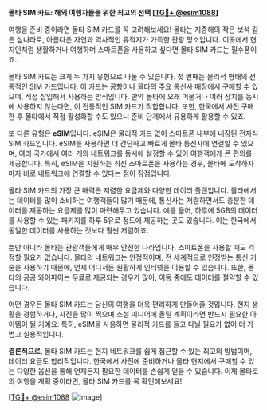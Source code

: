 **몰타 SIM 카드: 해외 여행자들을 위한 최고의 선택 [[TG💪+ @esim1088](https://t.me/s/esim1088)]**

여행을 준비 중이라면 몰타 SIM 카드를 꼭 고려해보세요! 몰타는 지중해의 작은 보석 같은 섬나라로, 아름다운 자연과 역사적인 유적지가 가득한 관광 명소입니다. 이곳에서 현지인처럼 생활하거나 여행하며 스마트폰을 사용하고 싶다면 몰타 SIM 카드는 필수품이죠.

몰타 SIM 카드는 크게 두 가지 유형으로 나눌 수 있습니다. 첫 번째는 물리적 형태의 전통적인 SIM 카드입니다. 이 카드는 공항이나 몰타의 주요 통신사 매장에서 구매할 수 있으며, 직접 삽입해서 사용하는 방식입니다. 만약 몰타에 오래 머물거나 여러 장치를 동시에 사용하지 않는다면, 이 전통적인 SIM 카드가 적합합니다. 또한, 한국에서 사전 구매한 후 몰타에서 직접 활성화할 수도 있으니 준비 단계에서 유용하게 활용할 수 있죠.

또 다른 유형은 **eSIM**입니다. eSIM은 물리적 카드 없이 스마트폰 내부에 내장된 전자식 SIM 카드입니다. eSIM을 사용하면 더 간단하고 빠르게 몰타 통신사에 연결할 수 있으며, 여러 국가에서 여러 개의 네트워크를 동시에 설정할 수 있어 여행객에게 큰 편의를 제공합니다. 특히, eSIM을 지원하는 최신 스마트폰을 사용하는 경우, 몰타에 도착하자마자 바로 네트워크에 연결할 수 있다는 점이 장점입니다.

몰타 SIM 카드의 가장 큰 매력은 저렴한 요금제와 다양한 데이터 플랜입니다. 몰타에서는 데이터를 많이 소비하는 여행객들이 많기 때문에, 통신사는 저렴하면서도 충분한 데이터를 제공하는 요금제를 많이 마련해두고 있습니다. 예를 들어, 하루에 5GB의 데이터를 사용할 수 있는 패키지를 하루 5유로 정도에 제공하는 곳도 있습니다. 이는 한국에서 동일한 데이터를 사용하는 것보다 훨씬 저렴하죠.

뿐만 아니라 몰타는 관광객들에게 매우 안전한 나라입니다. 스마트폰을 사용할 때도 걱정할 필요가 없습니다. 몰타의 네트워크는 안정적이며, 전 세계적으로 인정받는 통신 기술을 사용하기 때문에, 언제 어디서든 원활하게 인터넷을 이용할 수 있습니다. 또한, 몰타의 공공 와이파이는 무료로 제공되는 경우가 많아, 이동 중에도 데이터를 절약할 수 있습니다.

어떤 경우든 몰타 SIM 카드는 당신의 여행을 더욱 편리하게 만들어줄 것입니다. 현지 생활을 경험하거나, 사진을 많이 찍으며 소셜 미디어에 올릴 계획이라면 반드시 필요한 아이템이 될 거예요. 특히, eSIM을 사용하면 물리적 카드를 들고 다닐 필요가 없어 더 가볍고 실용적입니다.

**결론적으로**, 몰타 SIM 카드는 현지 네트워크를 쉽게 접근할 수 있는 최고의 방법이며, 데이터 요금도 합리적입니다. 한국에서 사전에 준비하거나 몰타 현지에서 구매할 수 있는 다양한 옵션을 통해 언제든지 필요한 데이터를 손쉽게 얻을 수 있습니다. 이제 몰타로의 여행을 계획 중이라면, 몰타 SIM 카드를 꼭 확인해보세요!

[[TG💪+ @esim1088](https://t.me/s/esim1088) ![Image](https://i.postimg.cc/Y0z9fWf4/image.png)]